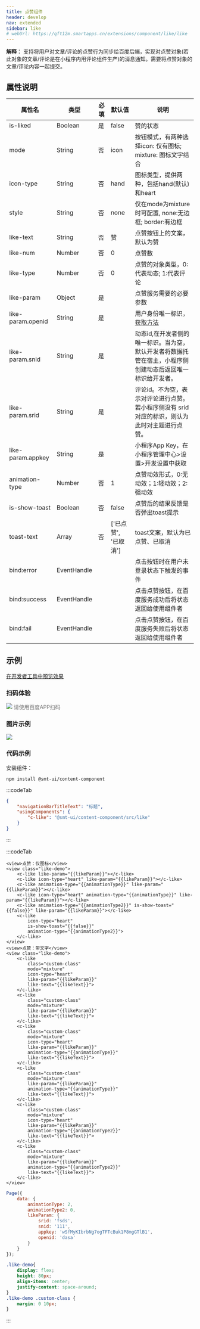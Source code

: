 ```yaml
---
title: 点赞组件
header: develop
nav: extended
sidebar: like
# webUrl: https://qft12m.smartapps.cn/extensions/component/like/like
---
```



**解释**：  支持将用户对文章/评论的点赞行为同步给百度后端，实现对点赞对象(若此对象的文章/评论是在小程序内用评论组件生产)的消息通知。需要将点赞对象的文章/评论内容一起提交。

## 属性说明 

|属性名 | 类型 | 必填 | 默认值 |说明 |
|---|---|---|---|---|
|is-liked|Boolean|是|false|赞的状态|
|mode|String|否|icon|按钮模式，有两种选择icon: 仅有图标; mixture: 图标文字结合|
|icon-type|String|否|hand|图标类型，提供两种，包括hand(默认)和heart|
|style|String|否|none|仅在mode为mixture时可配置, none:无边框; border:有边框|
|like-text|String|否|赞|点赞按钮上的文案，默认为赞|
|like-num|Number|否|0|点赞数|
|like-type|Number|否|0|点赞的对象类型，0:代表动态; 1:代表评论|
|like-param|Object|是||点赞服务需要的必要参数|
|like-param.openid|String|是||用户身份唯一标识，[获取方法](https://smartprogram.baidu.com/docs/develop/api/open/log_Session-Key/)|
|like-param.snid|String|是||动态id,在开发者侧的唯一标识。当为空，默认开发者将数据托管在宿主，小程序侧创建动态后返回唯一标识给开发者。|
|like-param.srid|String|是||评论id。不为空，表示对评论进行点赞。若小程序侧没有 srid 对应的标识，则认为此时对主题进行点赞。|
|like-param.appkey|String|是||小程序App Key，在小程序管理中心>设置>开发设置中获取|
|animation-type|Number|否|1|点赞动效形式，0:无动效；1:轻动效；2:强动效|
|is-show-toast|Boolean|否|false|点赞后的结果反馈是否弹出toast提示|
|toast-text|Array|否|['已点赞', '已取消']|toast文案，默认为已点赞、已取消|
|bind:error|EventHandle|||点击按钮时在用户未登录状态下触发的事件|
|bind:success|EventHandle|||点击点赞按钮，在百度服务成功后将状态返回给使用组件者|
|bind:fail|EventHandle|||点击点赞按钮，在百度服务失败后将状态返回给使用组件者|
## 示例

<a href="swanide://fragment/e8a7e2619aac3261b7a58fbb5460ebc41579074491661" title="在开发者工具中预览效果" target="_self">在开发者工具中预览效果</a>

### 扫码体验
 
<div class='scan-code-container'>
    <img src="https://b.bdstatic.com/miniapp/assets/images/doc_demo/subPackages_extensionsPackage_like_like.png" class="demo-qrcode-image" />
    <font color=#777 12px>请使用百度APP扫码</font>
</div>

### 图片示例 

<div class="m-doc-custom-examples">
    <div class="m-doc-custom-examples-correct">
        <img src="https://b.bdstatic.com/searchbox/icms/searchbox/img/like-demo.png">
    </div>
    <div class="m-doc-custom-examples-correct">
        <img src=" ">
    </div>
    <div class="m-doc-custom-examples-correct">
        <img src=" ">
    </div>     
</div>

### 代码示例

安装组件：
```    
npm install @smt-ui/content-component
```
 
:::codeTab
```json
{
    "navigationBarTitleText": "标题",
    "usingComponents": {
        "c-like": "@smt-ui/content-component/src/like"
    }
}
```
:::
 
:::codeTab
```swan
<view>点赞：仅图标</view>
<view class="like-demo">
    <c-like like-param="{{likeParam}}"></c-like>
    <c-like icon-type="heart" like-param="{{likeParam}}"></c-like>
    <c-like animation-type="{{animationType}}" like-param="{{likeParam}}"></c-like>
    <c-like icon-type="heart" animation-type="{{animationType}}" like-param="{{likeParam}}"></c-like>
    <c-like animation-type="{{animationType2}}" is-show-toast="{{false}}" like-param="{{likeParam}}"></c-like>
    <c-like
        icon-type="heart"
        is-show-toast="{{false}}"
        animation-type="{{animationType2}}">
    </c-like>
</view>
<view>点赞：带文字</view>
<view class="like-demo"> 
    <c-like
        class="custom-class"
        mode="mixture"
        icon-type="heart"
        like-param="{{likeParam}}"
        like-text="{{likeText}}">
    </c-like>
    <c-like
        class="custom-class"
        mode="mixture"
        like-param="{{likeParam}}"
        like-text="{{likeText}}">
    </c-like>
    <c-like
        class="custom-class"
        mode="mixture"
        icon-type="heart"
        like-param="{{likeParam}}"
        animation-type="{{animationType}}"
        like-text="{{likeText}}">
    </c-like>
    <c-like
        class="custom-class"
        mode="mixture"
        like-param="{{likeParam}}"
        animation-type="{{animationType}}"
        like-text="{{likeText}}">
    </c-like>
    <c-like
        class="custom-class"
        mode="mixture"
        icon-type="heart"
        like-param="{{likeParam}}"
        animation-type="{{animationType2}}"
        like-text="{{likeText}}">
    </c-like>
    <c-like
        class="custom-class"
        mode="mixture"
        like-param="{{likeParam}}"
        animation-type="{{animationType2}}"
        like-text="{{likeText}}">
    </c-like>
</view>
```
 
```js
Page({
    data: {
        animationType: 2,
        animationType2: 0,
        likeParam: {
            srid: 'fsds',
            snid: '111',
            appkey: 'wSfMyKIbrbNg7ogTFTcBuk1P8mgGTlB1',
            openid: 'dasa'
        }
    }
});
```
 
```css
.like-demo{
    display: flex;
    height: 80px;
    align-items: center;
    justify-content: space-around;
}
.like-demo .custom-class {
    margin: 0 10px; 
}
```
:::
